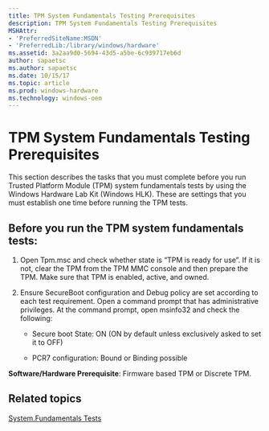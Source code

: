 ```yaml
---
title: TPM System Fundamentals Testing Prerequisites
description: TPM System Fundamentals Testing Prerequisites
MSHAttr:
- 'PreferredSiteName:MSDN'
- 'PreferredLib:/library/windows/hardware'
ms.assetid: 3a2aa9d0-5694-43d5-a5be-6c939717eb6d
author: sapaetsc
ms.author: sapaetsc
ms.date: 10/15/17
ms.topic: article
ms.prod: windows-hardware
ms.technology: windows-oem
---
```


# TPM System Fundamentals Testing Prerequisites


This section describes the tasks that you must complete before you run Trusted Platform Module (TPM) system fundamentals tests by using the Windows Hardware Lab Kit (Windows HLK). These are settings that you must establish one time before running the TPM tests.

## <span id="Before_you_run_the_TPM_system_fundamentals_tests_"></span><span id="before_you_run_the_tpm_system_fundamentals_tests_"></span><span id="BEFORE_YOU_RUN_THE_TPM_SYSTEM_FUNDAMENTALS_TESTS_"></span>Before you run the TPM system fundamentals tests:


1.  Open Tpm.msc and check whether state is “TPM is ready for use”. If it is not, clear the TPM from the TPM MMC console and then prepare the TPM. Make sure that TPM is enabled, active, and owned.

2.  Ensure SecureBoot configuration and Debug policy are set according to each test requirement. Open a command prompt that has administrative privileges. At the command prompt, open msinfo32 and check the following:

    -   Secure boot State: ON (ON by default unless exclusively asked to set it to OFF)

    -   PCR7 configuration: Bound or Binding possible

**Software/Hardware Prerequisite**: Firmware based TPM or Discrete TPM.

## <span id="related_topics"></span>Related topics


[System.Fundamentals Tests](system-fundamentals-tests.md)

 

 







